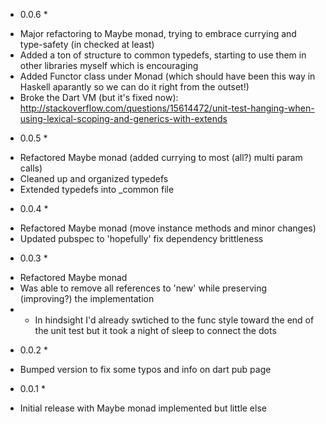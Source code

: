 * 0.0.6 *
- Major refactoring to Maybe monad, trying to embrace currying and type-safety (in checked at least)
- Added a ton of structure to common typedefs, starting to use them in other libraries myself which is encouraging
- Added Functor class under Monad (which should have been this way in Haskell aparantly so we can do it right from the outset!)
- Broke the Dart VM (but it's fixed now): http://stackoverflow.com/questions/15614472/unit-test-hanging-when-using-lexical-scoping-and-generics-with-extends

* 0.0.5 *
- Refactored Maybe monad (added currying to most (all?) multi param calls)
- Cleaned up and organized typedefs
- Extended typedefs into _common file

* 0.0.4 *
- Refactored Maybe monad (move instance methods and minor changes)
- Updated pubspec to 'hopefully' fix dependency brittleness

* 0.0.3 *
- Refactored Maybe monad
- Was able to remove all references to 'new' while preserving (improving?) the implementation
- - In hindsight I'd already swtiched to the func style toward the end of the unit test but it took a night of sleep to connect the dots

* 0.0.2 *
- Bumped version to fix some typos and info on dart pub page
 
* 0.0.1 *
- Initial release with Maybe monad implemented but little else